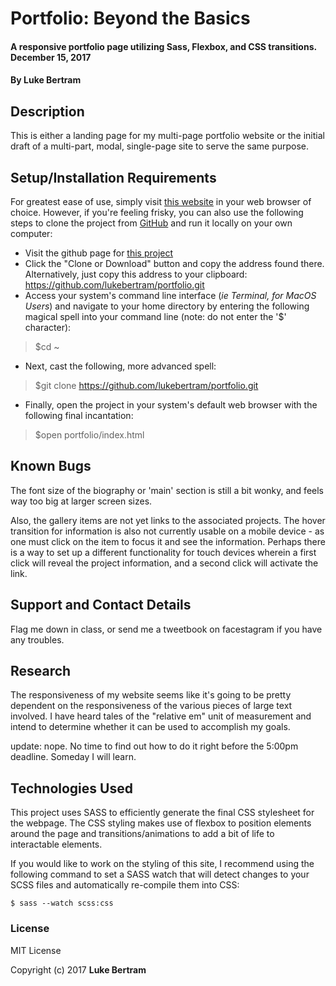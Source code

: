 # Portfolio: Beyond the Basics

#### A responsive portfolio page utilizing Sass, Flexbox, and CSS transitions. December 15, 2017

#### By **Luke Bertram**

## Description

This is either a landing page for my multi-page portfolio website or the initial draft of a multi-part, modal, single-page site to serve the same purpose.

## Setup/Installation Requirements

For greatest ease of use, simply visit [this website](http://lukebertram.github.io/portfolio) in your web browser of choice. However, if you're feeling frisky, you can also use the following steps to clone the project from [GitHub](http://github.com) and run it locally on your own computer:

 * Visit the github page for [this project](http://github.com/lukebertram/portfolio)
 * Click the "Clone or Download" button and copy the address found there. Alternatively, just copy this address to your clipboard: https://github.com/lukebertram/portfolio.git
 * Access your system's command line interface (_ie Terminal, for MacOS Users_) and navigate to your home directory by entering the following magical spell into your command line (note: do not enter the '$' character):
 >$cd ~

 * Next, cast the following, more advanced spell:  
 >$git clone https://github.com/lukebertram/portfolio.git

 * Finally, open the project in your system's default web browser with the following final incantation:
 >$open portfolio/index.html


## Known Bugs

The font size of the biography or 'main' section is still a bit wonky, and feels way too big at larger screen sizes.

Also, the gallery items are not yet links to the associated projects. The hover transition for information is also not currently usable on a mobile device - as one must click on the item to focus it and see the information. Perhaps there is a way to set up a different functionality for touch devices wherein a first click will reveal the project information, and a second click will activate the link.

## Support and Contact Details

Flag me down in class, or send me a tweetbook on facestagram if you have any troubles.



## Research

The responsiveness of my website seems like it's going to be pretty dependent on the responsiveness of the various pieces of large text involved. I have heard tales of the "relative em" unit of measurement and intend to determine whether it can be used to accomplish my goals.

update: nope. No time to find out how to do it right before the 5:00pm deadline. Someday I will learn.

## Technologies Used

This project uses SASS to efficiently generate the final CSS stylesheet for the webpage. The CSS styling makes use of flexbox to position elements around the page and transitions/animations to add a bit of life to interactable elements.

If you would like to work on the styling of this site, I recommend using the following command to set a SASS watch that will detect changes to your SCSS files and automatically re-compile them into CSS:

`$ sass --watch scss:css`

### License

MIT License

Copyright (c) 2017 **Luke Bertram**
